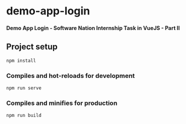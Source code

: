 # demo-app-login

#### Demo App Login - Software Nation Internship Task in VueJS - Part II

## Project setup

```
npm install
```

### Compiles and hot-reloads for development

```
npm run serve
```

### Compiles and minifies for production

```
npm run build
```
